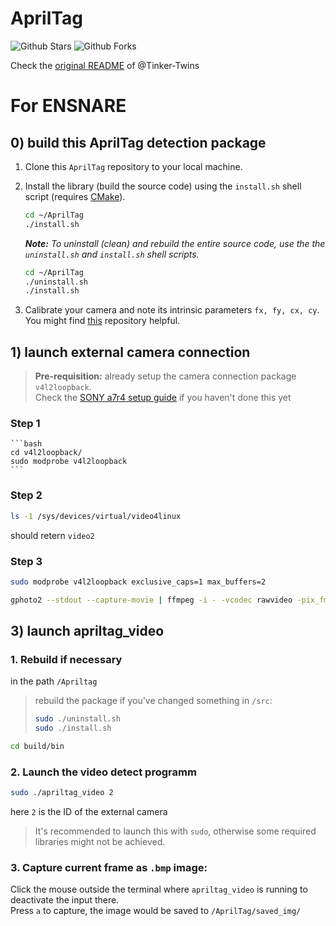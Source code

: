 # AprilTag

![Github Stars](https://badgen.net/github/stars/Tinker-Twins/AprilTag?icon=github&label=stars)
![Github Forks](https://badgen.net/github/forks/Tinker-Twins/AprilTag?icon=github&label=forks)

Check the [original README](README_original.md) of @Tinker-Twins

# For ENSNARE
## 0) build this AprilTag detection package
1. Clone this `AprilTag` repository to your local machine.

2. Install the library (build the source code) using the `install.sh` shell script (requires [CMake](https://cmake.org/)).
    ```bash
    cd ~/AprilTag
    ./install.sh
    ```
  
    _**Note:** To uninstall (clean) and rebuild the entire source code, use the the `uninstall.sh` and `install.sh` shell scripts._
    ```bash
    cd ~/AprilTag
    ./uninstall.sh
    ./install.sh
    ```
3. Calibrate your camera and note its intrinsic parameters `fx, fy, cx, cy`. You might find [this](https://github.com/Tinker-Twins/Camera-Calibration) repository helpful.
## 1) launch external camera connection
  > **Pre-requisition:** already setup the camera connection package `v4l2loopback`.  
  > Check the [SONY a7r4 setup guide](SONYa7r4_setup.md) if you haven't done this yet
  ### Step 1
    ```bash
    cd v4l2loopback/
    sudo modprobe v4l2loopback
    ```
  ### Step 2
  ```bash
  ls -1 /sys/devices/virtual/video4linux
  ```
  should retern `video2`
  ### Step 3
  ```bash
  sudo modprobe v4l2loopback exclusive_caps=1 max_buffers=2
  ```
  ```bash
  gphoto2 --stdout --capture-movie | ffmpeg -i - -vcodec rawvideo -pix_fmt yuv420p -threads 8 -f v4l2 /dev/video2
  ```

## 3) launch apriltag_video
  ### 1. Rebuild if necessary
  in the path `/Apriltag`  
  > rebuild the package if you've changed something in `/src`:  
  > ```bash
  > sudo ./uninstall.sh
  > sudo ./install.sh
  > ```
  ```bash
  cd build/bin
  ```
  ### 2. Launch the video detect programm
  ```bash
  sudo ./apriltag_video 2
  ```
  here `2` is the ID of the external camera
  > It's recommended to launch this with `sudo`, otherwise some required libraries might not be achieved.
  ### 3. Capture current frame as `.bmp` image:
  Click the mouse outside the terminal where `apriltag_video` is running to deactivate the input there.  
  Press `a` to capture, the image would be saved to `/AprilTag/saved_img/`
